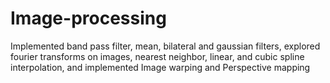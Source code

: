 # Image-processing
Implemented band pass filter, mean, bilateral and gaussian filters, explored fourier transforms on images, nearest neighbor, linear, and cubic spline interpolation, and implemented Image warping and Perspective mapping
